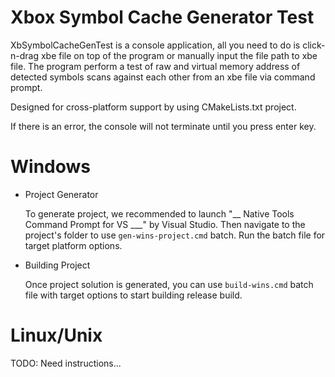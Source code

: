 # Xbox Symbol Cache Generator Test

XbSymbolCacheGenTest is a console application, all you need to do is click-n-drag xbe file on top of the program or manually input the file path to xbe file. The program perform a test of raw and virtual memory address of detected symbols scans against each other from an xbe file via command prompt.

Designed for cross-platform support by using CMakeLists.txt project.

If there is an error, the console will not terminate until you press enter key.

# Windows
* Project Generator

  To generate project, we recommended to launch "__ Native Tools Command Prompt for VS ___" by Visual Studio. Then navigate to the project's folder to use `gen-wins-project.cmd` batch. Run the batch file for target platform options.

* Building Project

  Once project solution is generated, you can use `build-wins.cmd` batch file with target options to start building release build.

# Linux/Unix

TODO: Need instructions...
